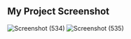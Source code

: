 ## My Project Screenshot
![Screenshot (534)](https://user-images.githubusercontent.com/96486531/194065740-b468cf9f-18ac-4d92-bc3c-19c9600c6133.png)
![Screenshot (535)](https://user-images.githubusercontent.com/96486531/194065796-0f23922a-df0a-43cd-b272-546a6314a9d5.png)
